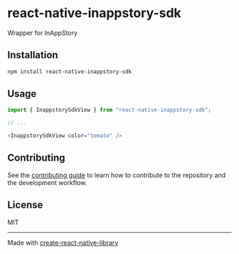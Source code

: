 # react-native-inappstory-sdk

Wrapper for InAppStory

## Installation

```sh
npm install react-native-inappstory-sdk
```

## Usage

```js
import { InappstorySdkView } from "react-native-inappstory-sdk";

// ...

<InappstorySdkView color="tomato" />
```

## Contributing

See the [contributing guide](CONTRIBUTING.md) to learn how to contribute to the repository and the development workflow.

## License

MIT

---

Made with [create-react-native-library](https://github.com/callstack/react-native-builder-bob)
